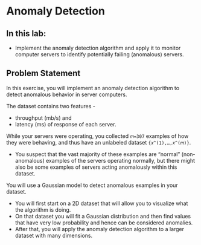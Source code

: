 # Anomaly Detection
## In this lab:
* Implement the anomaly detection algorithm and apply it to monitor computer servers to identify potentially failing (anomalous) servers.
## Problem Statement

In this exercise, you will implement an anomaly detection algorithm to
detect anomalous behavior in server computers.

The dataset contains two features - 
   * throughput (mb/s) and 
   * latency (ms) of response of each server.

While your servers were operating, you collected `𝑚=307` examples of how they were behaving, and thus have an unlabeled dataset `{𝑥^(1),…,𝑥^(𝑚)}`. 
* You suspect that the vast majority of these examples are “normal” (non-anomalous) examples of the servers operating normally, but there might also be some examples of servers acting anomalously within this dataset.

You will use a Gaussian model to detect anomalous examples in your
dataset. 
* You will first start on a 2D dataset that will allow you to visualize what the algorithm is doing.
* On that dataset you will fit a Gaussian distribution and then find values that have very low probability and hence can be considered anomalies. 
* After that, you will apply the anomaly detection algorithm to a larger dataset with many dimensions.